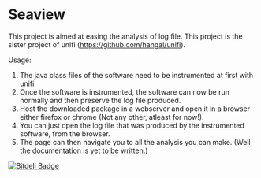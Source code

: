 Seaview
=======

This project is aimed at easing the analysis of log file. This project is the sister project of unifi (https://github.com/hangal/unifi).

Usage:
1) The java class files of the software need to be instrumented at first with unifi.
2) Once the software is instrumented, the software can now be run normally and then preserve the log file produced.
3) Host the downloaded package in a webserver and open it in a browser either firefox or chrome (Not any other, atleast for now!).
4) You can just open the log file that was produced by the instrumented software, from the browser.
5) The page can then navigate you to all the analysis you can make. (Well the documentation is yet to be written.)


[![Bitdeli Badge](https://d2weczhvl823v0.cloudfront.net/vihari/seaview/trend.png)](https://bitdeli.com/free "Bitdeli Badge")

